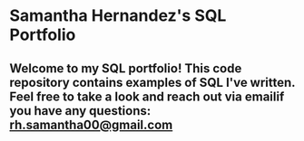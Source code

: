 # Samantha Hernandez's SQL Portfolio

## Welcome to my SQL portfolio! This code repository contains examples of SQL I've written. Feel free to take a look and reach out via emailif you have any questions: rh.samantha00@gmail.com
